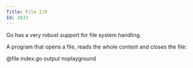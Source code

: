 ```yaml
---
Title: File I/O
Id: 1033
---
```

Go has a very robust support for file system handling.

A program that opens a file, reads the whole content and closes the file:

@file index.go output noplayground

